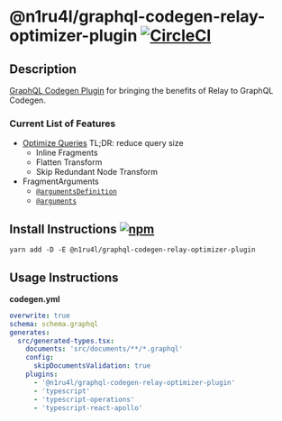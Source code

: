 # @n1ru4l/graphql-codegen-relay-optimizer-plugin [![CircleCI](https://circleci.com/gh/n1ru4l/graphql-codegen-relay-plugins/tree/master.svg?style=svg)](https://circleci.com/gh/n1ru4l/graphql-codegen-relay-plugins/tree/master)

## Description

[GraphQL Codegen Plugin](https://github.com/dotansimha/graphql-code-generator)
for bringing the benefits of Relay to GraphQL Codegen.

### Current List of Features

- [Optimize Queries](https://relay.dev/docs/en/compiler-architecture#transforms)
  TL;DR: reduce query size
  - Inline Fragments
  - Flatten Transform
  - Skip Redundant Node Transform
- FragmentArguments
  - [`@argumentsDefinition`](https://relay.dev/docs/en/graphql-in-relay#argumentdefinitions)
  - [`@arguments`](https://relay.dev/docs/en/graphql-in-relay#arguments)

## Install Instructions [![npm](https://img.shields.io/npm/dm/@n1ru4l/graphql-codegen-relay-optimizer-plugin.svg)](https://www.npmjs.com/package/@n1ru4l/graphql-codegen-relay-optimizer-plugin)

`yarn add -D -E @n1ru4l/graphql-codegen-relay-optimizer-plugin`

## Usage Instructions

**codegen.yml**

```yaml
overwrite: true
schema: schema.graphql
generates:
  src/generated-types.tsx:
    documents: 'src/documents/**/*.graphql'
    config:
      skipDocumentsValidation: true
    plugins:
      - '@n1ru4l/graphql-codegen-relay-optimizer-plugin'
      - 'typescript'
      - 'typescript-operations'
      - 'typescript-react-apollo'
```
